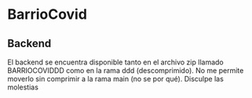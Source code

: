 # BarrioCovid
## Backend
El backend se encuentra disponible tanto en el archivo zip llamado BARRIOCOVIDDD como en la rama ddd (descomprimido). No me permite moverlo sin comprimir a la rama main (no se por qué). Disculpe las molestias
